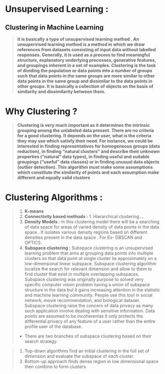 # Unsupervised Learning :

## Clustering in Machine Learning
> __It is basically a type of unsupervised learning method . An unsupervised learning method is a method in which we draw references from datasets consisting of input data without labelled responses. Generally, it is used as a process to find meaningful structure, explanatory underlying processes, generative features, and groupings inherent in a set of examples.
Clustering is the task of dividing the population or data points into a number of groups such that data points in the same groups are more similar to other data points in the same group and dissimilar to the data points in other groups. It is basically a collection of objects on the basis of similarity and dissimilarity between them.__

# Why Clustering ?
> __Clustering is very much important as it determines the intrinsic grouping among the unlabeled data present. 
> There are no criteria for a good clustering. It depends on the user, what is the criteria they may use which satisfy their need. For instance, we could be interested in finding representatives for homogeneous groups (data reduction), in finding “natural clusters” and describe their unknown properties (“natural” data types), 
> in finding useful and suitable groupings (“useful” data classes) or in finding unusual data objects (outlier detection). 
> This algorithm must make some assumptions which constitute the similarity of points and each assumption make different and equally valid clusters__

# Clustering Algorithms :
> 1. __K-means__
> 2. __Connectivity based methods :__ 1. Hierarchical clustering....
> 3. __Density Models :__ In this clustering model there will be a searching of data space for areas of varied density of data points in the data space . It isolates various density regions based on different densities present in the data space . 
For Ex- DBSCAN and OPTICS.  
> 4. __Subspace clustering :__ Subspace clustering is an unsupervised learning problem that aims at grouping data points into multiple clusters so that data point at single cluster lie approximately on a low-dimensional linear subspace. 
>  Subspace clustering algorithm localize the search for relevant dimension and allow to them to find cluster that exist in multiple overlapping subspaces. Subspace clustering was originally purpose to solved very specific computer vision problem having a union of subspace structure in the data but it gains increasing attention in the statistic and machine learning community. People use this tool in social network, movie recommendation, and biological dataset. Subspace clustering raise the concern of data privacy as many such application involve dealing with sensitive information. Data points are assumed to be incoherentas it only protects the differential privacy of any feature of a user rather than the entire profile user of the database. 
> * There are two branches of subspace clustering based on their search strategy. 

> 1. Top-down algorithms find an initial clustering in the full set of dimension and evaluate the subspace of each cluster.
> 2. Bottom-up approach finds dense region in low dimensional space then combine to form clusters.

